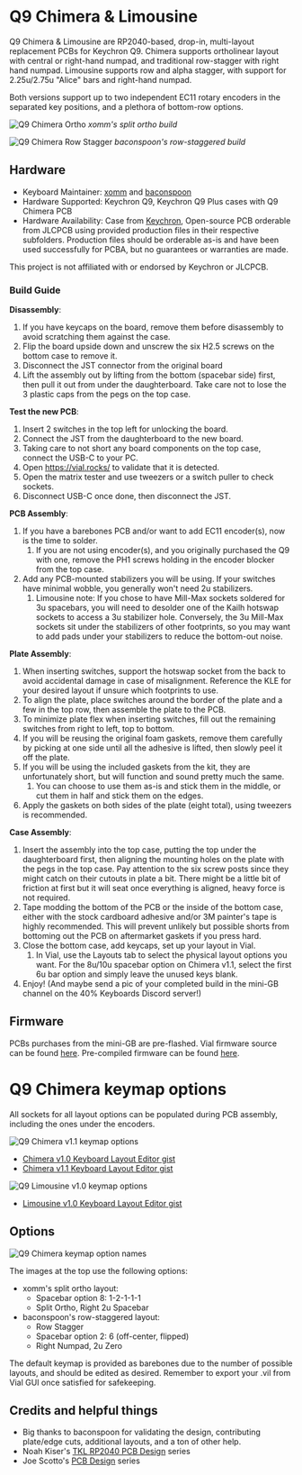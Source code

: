 # Q9 Chimera & Limousine

Q9 Chimera & Limousine are RP2040-based, drop-in, multi-layout replacement PCBs for Keychron Q9. Chimera supports ortholinear layout with central or right-hand numpad, and traditional row-stagger with right hand numpad. Limousine supports row and alpha stagger, with support for 2.25u/2.75u "Alice" bars and right-hand numpad.

Both versions support up to two independent EC11 rotary encoders in the separated key positions, and a plethora of bottom-row options.

![Q9 Chimera Ortho](images/OviRtjQ.jpeg)
*xomm's split ortho build*

![Q9 Chimera Row Stagger](images/20240627_234251.jpg)
*baconspoon's row-staggered build*

## Hardware

* Keyboard Maintainer: [xomm](https://github.com/xommmmmmmm) and [baconspoon](https://github.com/baconspoon85)
* Hardware Supported: Keychron Q9, Keychron Q9 Plus cases with Q9 Chimera PCB
* Hardware Availability: Case from [Keychron](https://www.keychron.com/products/keychron-q9-qmk-custom-mechanical-keyboard), Open-source PCB orderable from JLCPCB using provided production files in their respective subfolders. Production files should be orderable as-is and have been used successfully for PCBA, but no guarantees or warranties are made. 

This project is not affiliated with or endorsed by Keychron or JLCPCB.

### Build Guide

**Disassembly**:
1. If you have keycaps on the board, remove them before disassembly to avoid scratching them against the case.
1. Flip the board upside down and unscrew the six H2.5 screws on the bottom case to remove it.
1. Disconnect the JST connector from the original board
1. Lift the assembly out by lifting from the bottom (spacebar side) first, then pull it out from under the daughterboard. Take care not to lose the 3 plastic caps from the pegs on the top case.

**Test the new PCB**:
1. Insert 2 switches in the top left for unlocking the board.
1. Connect the JST from the daughterboard to the new board.
1. Taking care to not short any board components on the top case, connect the USB-C to your PC.
1. Open https://vial.rocks/ to validate that it is detected.
1. Open the matrix tester and use tweezers or a switch puller to check sockets.
1. Disconnect USB-C once done, then disconnect the JST.

**PCB Assembly**:
1. If you have a barebones PCB and/or want to add EC11 encoder(s), now is the time to solder. 
    1. If you are not using encoder(s), and you originally purchased the Q9 with one, remove the PH1 screws holding in the encoder blocker from the top case. 
1. Add any PCB-mounted stabilizers you will be using. If your switches have minimal wobble, you generally won't need 2u stabilizers.  
    1. Limousine note: If you chose to have Mill-Max sockets soldered for 3u spacebars, you will need to desolder one of the Kailh hotswap sockets to access a 3u stabilizer hole. Conversely, the 3u Mill-Max sockets sit under the stabilizers of other footprints, so you may want to add pads under your stabilizers to reduce the bottom-out noise.

**Plate Assembly**:
1. When inserting switches, support the hotswap socket from the back to avoid accidental damage in case of misalignment. Reference the KLE for your desired layout if unsure which footprints to use.
1. To align the plate, place switches around the border of the plate and a few in the top row, then assemble the plate to the PCB.
1. To minimize plate flex when inserting switches, fill out the remaining switches from right to left, top to bottom.
1. If you will be reusing the original foam gaskets, remove them carefully by picking at one side until all the adhesive is lifted, then slowly peel it off the plate.
1. If you will be using the included gaskets from the kit, they are unfortunately short, but will function and sound pretty much the same.
    1. You can choose to use them as-is and stick them in the middle, or cut them in half and stick them on the edges.
1. Apply the gaskets on both sides of the plate (eight total), using tweezers is recommended.

**Case Assembly**:
1. Insert the assembly into the top case, putting the top under the daughterboard first, then aligning the mounting holes on the plate with the pegs in the top case. Pay attention to the six screw posts since they might catch on their cutouts in plate a bit. There might be a little bit of friction at first but it will seat once everything is aligned, heavy force is not required. 
1. Tape modding the bottom of the PCB or the inside of the bottom case, either with the stock cardboard adhesive and/or 3M painter's tape is highly recommended. This will prevent unlikely but possible shorts from bottoming out the PCB on aftermarket gaskets if you press hard.
1. Close the bottom case, add keycaps, set up your layout in Vial.
    1. In Vial, use the Layouts tab to select the physical layout options you want. For the 8u/10u spacebar option on Chimera v1.1, select the first 6u bar option and simply leave the unused keys blank.
3. Enjoy! (And maybe send a pic of your completed build in the mini-GB channel on the 40% Keyboards Discord server!)

## Firmware

PCBs purchases from the mini-GB are pre-flashed. Vial firmware source can be found [here](https://github.com/xommmmmmmm/vial-qmk/tree/q9_chimera_v1.1/keyboards/q9_dropin). Pre-compiled firmware can be found [here](https://github.com/xommmmmmmm/QueueNineChimera/tree/main/firmware/). 

# Q9 Chimera keymap options

All sockets for all layout options can be populated during PCB assembly, including the ones under the encoders.

![Q9 Chimera v1.1 keymap options](images/q-εννέα-χίμαιρα---vial-json-v1-1.png)
- [Chimera v1.0 Keyboard Layout Editor gist](https://www.keyboard-layout-editor.com/#/gists/b5c5bf3bcd11c2a14bd86eb9c05d4cf7)
- [Chimera v1.1 Keyboard Layout Editor gist](https://www.keyboard-layout-editor.com/#/gists/ead72f9d526c6d2558d7e2d7f39707f8)

![Q9 Limousine v1.0 keymap options](images/limousine---q9-dropin.png)
- [Limousine v1.0 Keyboard Layout Editor gist](https://www.keyboard-layout-editor.com/#/gists/2bb4640f105051db48f84b30d6797b1b)

## Options

![Q9 Chimera keymap option names](images/SOgFqW1.png)

The images at the top use the following options:
- xomm's split ortho layout:
  - Spacebar option 8: 1-2-1-1-1
  - Split Ortho, Right 2u Spacebar
- baconspoon's row-staggered layout:
  - Row Stagger
  - Spacebar option 2: 6 (off-center, flipped)
  - Right Numpad, 2u Zero

The default keymap is provided as barebones due to the number of possible layouts, and should be edited as desired. Remember to export your .vil from Vial GUI once satisfied for safekeeping.

## Credits and helpful things

- Big thanks to baconspoon for validating the design, contributing plate/edge cuts, additional layouts, and a ton of other help.
- Noah Kiser's [TKL RP2040 PCB Design](https://www.youtube.com/watch?v=6Z49bynRqj8&list=PLstjCi968EZftHZSitvqiVnyZ1CbmptIB) series
- Joe Scotto's [PCB Design](https://www.youtube.com/watch?v=7LyziNdFlew&list=PLBD2IS_t_iWZDMdG_ZF57x9Ebm3kxKqxF) series
